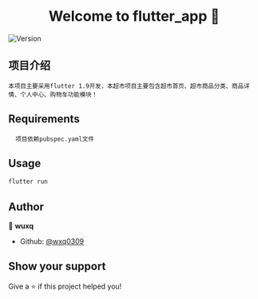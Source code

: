 <h1 align="center">Welcome to flutter_app 👋</h1>
<p>
  <img alt="Version" src="https://img.shields.io/badge/version-v1.0-blue.svg?cacheSeconds=2592000" />
</p>

## 项目介绍
```
本项目主要采用flutter 1.9开发，本超市项目主要包含超市首页、超市商品分类、商品详情、个人中心、购物车功能模块！

```


## Requirements
```
  项目依赖pubspec.yaml文件
```

## Usage 

```sh
flutter run 
```

## Author

👤 **wuxq**

* Github: [@wxq0309](https://github.com/wxq0309)

## Show your support

Give a ⭐️ if this project helped you!
